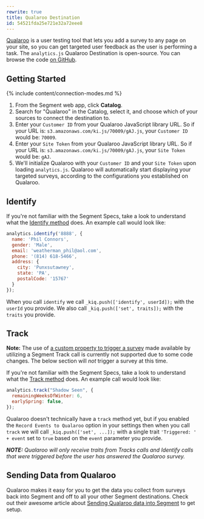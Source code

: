 ```yaml
---
rewrite: true
title: Qualaroo Destination
id: 54521fda25e721e32a72eee8
---
```

[Qualaroo](https://qualaroo.com/home) is a user testing tool that lets you add a survey to any page on your site, so you can get targeted user feedback as the user is performing a task. The `analytics.js` Qualaroo Destination is open-source. You can browse the code [on GitHub](https://github.com/segment-integrations/analytics.js-integration-qualaroo).

## Getting Started

{% include content/connection-modes.md %}

1. From the Segment web app, click **Catalog**.
2. Search for "Qualaroo" in the Catalog, select it, and choose which of your sources to connect the destination to.
3. Enter your `Customer ID` from your Qualaroo JavaScript library URL. So if your URL is: `s3.amazonaws.com/ki.js/70009/gAJ.js`, your `Customer ID` would be: `70009`.
4. Enter your `Site Token` from your Qualaroo JavaScript library URL. So if your URL is: `s3.amazonaws.com/ki.js/70009/gAJ.js`, your `Site Token` would be: `gAJ`.
5. We'll initialize Qualaroo with your `Customer ID` and your `Site Token` upon loading `analytics.js`. Qualaroo will automatically start displaying your targeted surveys, according to the configurations you established on Qualaroo.

## Identify

If you're not familiar with the Segment Specs, take a look to understand what the [Identify method](/docs/connections/spec/identify/) does. An example call would look like:

```javascript
analytics.identify('8888', {
  name: 'Phil Connors',
  gender: 'Male',
  email: 'weatherman_phil@aol.com',
  phone: '(814) 618-5466',
  address: {
    city: 'Punxsutawney',
    state: 'PA',
    postalCode: '15767'
  }
});
```

When you call `identify` we call `_kiq.push(['identify', userId]);` with the `userId` you provide. We also call `_kiq.push(['set', traits]);` with the `traits` you provide.


## Track

**Note:** The use of [a custom property to trigger a survey](https://help.qualaroo.com/hc/en-us/articles/201441516) made available by utilizing a Segment Track call is currently not supported due to some code changes. The below section will *not* trigger a survey at this time.

If you're not familiar with the Segment Specs, take a look to understand what the [Track method](/docs/connections/spec/track/) does. An example call would look like:

```javascript
analytics.track("Shadow Seen", {
  remainingWeeksOfWinter: 6,
  earlySpring: false,
});
```

Qualaroo doesn't technically have a `track` method yet, but if you enabled the `Record Events to Qualaroo` option in your settings then when you call `track` we will call `_kiq.push(['set', ...]);` with a single trait `'Triggered: ' + event` set to `true` based on the `event` parameter you provide.

_**NOTE:** Qualaroo will only receive traits from Tracks calls and Identify calls that were triggered before the user has answered the Qualaroo survey._

## Sending Data from Qualaroo

Qualaroo makes it easy for you to get the data you collect from surveys back into Segment and off to all your other Segment destinations. Check out their awesome article about [Sending Qualaroo data into Segment](http://help.qualaroo.com/hc/en-us/articles/205436425) to get setup.
